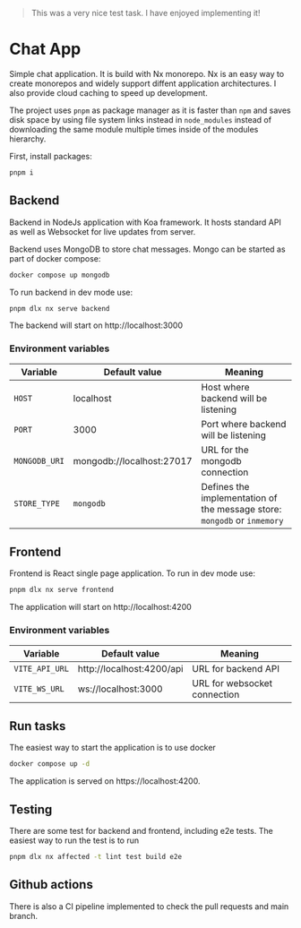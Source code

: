> This was a very nice test task. I have enjoyed implementing it!

# Chat App

Simple chat application.
It is build with Nx monorepo. Nx is an easy way to create monorepos and widely support diffent application architectures. 
I also provide cloud caching to speed up development.

The project uses `pnpm` as package manager as it is faster than `npm` and saves disk space by using file system links instead in `node_modules` instead of downloading the same module multiple times inside of the modules hierarchy.

First, install packages:

```sh
pnpm i
```

## Backend 

Backend in NodeJs application with Koa framework. It hosts standard API as well as Websocket for live updates from server.

Backend uses MongoDB to store chat messages. Mongo can be started as part of docker compose:

```sh
docker compose up mongodb
```

To run backend in dev mode use:
```sh
pnpm dlx nx serve backend
```

The backend will start on http://localhost:3000

### Environment variables

| Variable      | Default value             | Meaning                                                                  |
| ------------- | ------------------------- | ------------------------------------------------------------------------ |
| `HOST`        | localhost                 | Host where backend will be listening                                     |
| `PORT`        | 3000                      | Port where backend will be listening                                     |
| `MONGODB_URI` | mongodb://localhost:27017 | URL for the mongodb connection                                           |
| `STORE_TYPE`  | `mongodb`                 | Defines the implementation of the message store: `mongodb` or `inmemory` |

## Frontend

Frontend is React single page application.
To run in dev mode use:

```sh
pnpm dlx nx serve frontend
```

The application will start on http://localhost:4200


### Environment variables

| Variable       | Default value             | Meaning                      |
| -------------- | ------------------------- | ---------------------------- |
| `VITE_API_URL` | http://localhost:4200/api | URL for backend API          |
| `VITE_WS_URL`  | ws://localhost:3000       | URL for websocket connection |


## Run tasks

The easiest way to start the application is to use docker

```sh
docker compose up -d
```

The application is served on https://localhost:4200.


## Testing

There are some test for backend and frontend, including e2e tests.
The easiest way to run the test is to run 
```sh
pnpm dlx nx affected -t lint test build e2e
```

## Github actions

There is also a CI pipeline implemented to check the pull requests and main branch.
